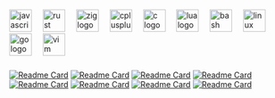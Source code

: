 ###

<div align="left">
  <img src="https://cdn.jsdelivr.net/gh/devicons/devicon/icons/javascript/javascript-original.svg" height="40" alt="javascript logo"  />
  <img width="12" />
  <img src="https://skillicons.dev/icons?i=rust" height="40" alt="rust logo"  />
  <img width="12" />
  <img src="https://cdn.simpleicons.org/zig/F7A41D" height="40" alt="zig logo"  />
  <img width="12" />
  <img src="https://cdn.simpleicons.org/c++/00599C" height="40" alt="cplusplus logo"  />
  <img width="12" />
  <img src="https://cdn.simpleicons.org/c/A8B9CC" height="40" alt="c logo"  />
  <img width="12" />
  <img src="https://cdn.simpleicons.org/lua/2C2D72" height="40" alt="lua logo"  />
  <img width="12" />
  <img src="https://cdn.simpleicons.org/gnubash/4EAA25" height="40" alt="bash logo"  />
  <img width="12" />
  <img src="https://cdn.simpleicons.org/linux/FCC624" height="40" alt="linux logo"  />
  <img width="12" />
  <img src="https://cdn.jsdelivr.net/gh/devicons/devicon/icons/go/go-original.svg" height="40" alt="go logo"  />
  <img width="12" />
  <img src="https://cdn.simpleicons.org/vim/019733" height="40" alt="vim logo"  />
</div>

###

[![Readme Card](https://github-readme-stats.vercel.app/api/pin/?username=codesole&show_owner=true&repo=rustorrent)](https://github.com/codesole/rustorrent)
[![Readme Card](https://github-readme-stats.vercel.app/api/pin/?username=codesole&show_owner=true&repo=ini-parser-cpp)](https://github.com/codesole/ini-parser-cpp)
[![Readme Card](https://github-readme-stats.vercel.app/api/pin/?username=codesole&show_owner=true&repo=car_client)](https://github.com/codesole/car_client)
[![Readme Card](https://github-readme-stats.vercel.app/api/pin/?username=codesole&show_owner=true&repo=rust-simple-pathfindings)](https://github.com/codesole/rust-simple-pathfindings)
[![Readme Card](https://github-readme-stats.vercel.app/api/pin/?username=codesole&show_owner=true&repo=opengl_learn)](https://github.com/codesole/opengl_learn)
[![Readme Card](https://github-readme-stats.vercel.app/api/pin/?username=codesole&show_owner=true&repo=rust-networking)](https://github.com/codesole/rust-networking)
[![Readme Card](https://github-readme-stats.vercel.app/api/pin/?username=codesole&show_owner=true&repo=visu_rust)](https://github.com/codesole/visu_rust)
[![Readme Card](https://github-readme-stats.vercel.app/api/pin/?username=codesole&show_owner=true&repo=crypt)](https://github.com/codesole/crypt)
